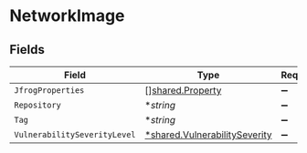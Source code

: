 # NetworkImage


## Fields

| Field                                                                                | Type                                                                                 | Required                                                                             | Description                                                                          |
| ------------------------------------------------------------------------------------ | ------------------------------------------------------------------------------------ | ------------------------------------------------------------------------------------ | ------------------------------------------------------------------------------------ |
| `JfrogProperties`                                                                    | [][shared.Property](../../../pkg/models/shared/property.md)                          | :heavy_minus_sign:                                                                   | N/A                                                                                  |
| `Repository`                                                                         | **string*                                                                            | :heavy_minus_sign:                                                                   | N/A                                                                                  |
| `Tag`                                                                                | **string*                                                                            | :heavy_minus_sign:                                                                   | N/A                                                                                  |
| `VulnerabilitySeverityLevel`                                                         | [*shared.VulnerabilitySeverity](../../../pkg/models/shared/vulnerabilityseverity.md) | :heavy_minus_sign:                                                                   | N/A                                                                                  |